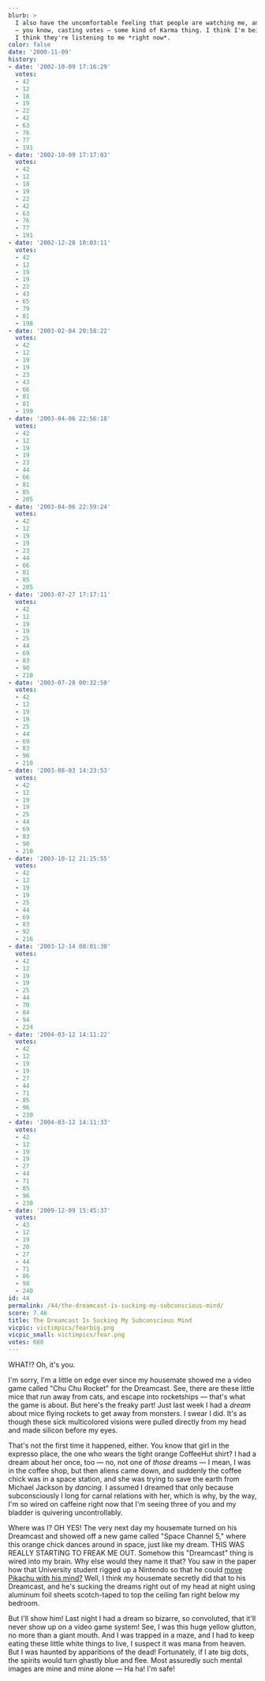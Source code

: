 ```yaml
---
blurb: >
  I also have the uncomfortable feeling that people are watching me, and judging me
  — you know, casting votes — some kind of Karma thing. I think I'm being watched.
  I think they're listening to me *right now*.
color: false
date: '2000-11-09'
history:
- date: '2002-10-09 17:16:29'
  votes:
  - 42
  - 12
  - 18
  - 19
  - 22
  - 42
  - 63
  - 76
  - 77
  - 191
- date: '2002-10-09 17:17:03'
  votes:
  - 42
  - 12
  - 18
  - 19
  - 22
  - 42
  - 63
  - 76
  - 77
  - 191
- date: '2002-12-28 10:03:11'
  votes:
  - 42
  - 12
  - 19
  - 19
  - 22
  - 43
  - 65
  - 79
  - 81
  - 198
- date: '2003-02-04 20:58:22'
  votes:
  - 42
  - 12
  - 19
  - 19
  - 23
  - 43
  - 66
  - 81
  - 81
  - 199
- date: '2003-04-06 22:56:18'
  votes:
  - 42
  - 12
  - 19
  - 19
  - 23
  - 44
  - 66
  - 81
  - 85
  - 205
- date: '2003-04-06 22:59:24'
  votes:
  - 42
  - 12
  - 19
  - 19
  - 23
  - 44
  - 66
  - 81
  - 85
  - 205
- date: '2003-07-27 17:17:11'
  votes:
  - 42
  - 12
  - 19
  - 19
  - 25
  - 44
  - 69
  - 83
  - 90
  - 210
- date: '2003-07-28 00:32:50'
  votes:
  - 42
  - 12
  - 19
  - 19
  - 25
  - 44
  - 69
  - 83
  - 90
  - 210
- date: '2003-08-03 14:23:53'
  votes:
  - 42
  - 12
  - 19
  - 19
  - 25
  - 44
  - 69
  - 83
  - 90
  - 210
- date: '2003-10-12 21:15:55'
  votes:
  - 42
  - 12
  - 19
  - 19
  - 25
  - 44
  - 69
  - 83
  - 92
  - 216
- date: '2003-12-14 08:01:30'
  votes:
  - 42
  - 12
  - 19
  - 19
  - 25
  - 44
  - 70
  - 84
  - 94
  - 224
- date: '2004-03-12 14:11:22'
  votes:
  - 42
  - 12
  - 19
  - 19
  - 27
  - 44
  - 71
  - 85
  - 96
  - 230
- date: '2004-03-12 14:11:33'
  votes:
  - 42
  - 12
  - 19
  - 19
  - 27
  - 44
  - 71
  - 85
  - 96
  - 230
- date: '2009-12-09 15:45:37'
  votes:
  - 43
  - 12
  - 19
  - 20
  - 27
  - 44
  - 71
  - 86
  - 98
  - 240
id: 44
permalink: /44/the-dreamcast-is-sucking-my-subconscious-mind/
score: 7.46
title: The Dreamcast Is Sucking My Subconscious Mind
vicpic: victimpics/fearbig.png
vicpic_small: victimpics/fear.png
votes: 680
---
```


WHAT!? Oh, it's you.

I'm sorry, I'm a little on edge ever since my housemate showed me a
video game called "Chu Chu Rocket" for the Dreamcast. See, there are
these little mice that run away from cats, and escape into rocketships
— that's what the game is about. But here's the freaky part! Just last
week I had a *dream* about mice flying rockets to get away from
monsters. I swear I did. It's as though these sick multicolored visions
were pulled directly from my head and made silicon before my eyes.

That's not the first time it happened, either. You know that girl in the
expresso place, the one who wears the tight orange CoffeeHut shirt? I
had a dream about her once, too — no, not one of *those* dreams — I
mean, I was in the coffee shop, but then aliens came down, and suddenly
the coffee chick was in a space station, and she was trying to save the
earth from Michael Jackson by *dancing.* I assumed I dreamed that only
because subconsciously I long for carnal relations with her, which is
why, by the way, I'm so wired on caffeine right now that I'm seeing
three of you and my bladder is quivering uncontrollably.

Where was I? OH YES! The very next day my housemate turned on his
Dreamcast and showed off a new game called "Space Channel 5," where this
orange chick dances around in space, just like my dream. THIS WAS REALLY
STARTING TO FREAK ME OUT. Somehow this "Dreamcast" thing is wired into
my brain. Why else would they name it that? You saw in the paper how
that University student rigged up a Nintendo so that he could [move
Pikachu with his mind?](@/victim/36.md) Well, I think my housemate
secretly did that to his Dreamcast, and he's sucking the dreams right
out of my head at night using aluminum foil sheets scotch-taped to top
the ceiling fan right below my bedroom.

But I'll show him! Last night I had a dream so bizarre, so convoluted,
that it'll never show up on a video game system! See, I was this huge
yellow glutton, no more than a giant mouth. And I was trapped in a maze,
and I had to keep eating these little white things to live, I suspect it
was mana from heaven. But I was haunted by apparitions of the dead!
Fortunately, if I ate big dots, the spirits would turn ghastly blue and
flee. Most assuredly such mental images are mine and mine alone — Ha
ha! I'm safe!